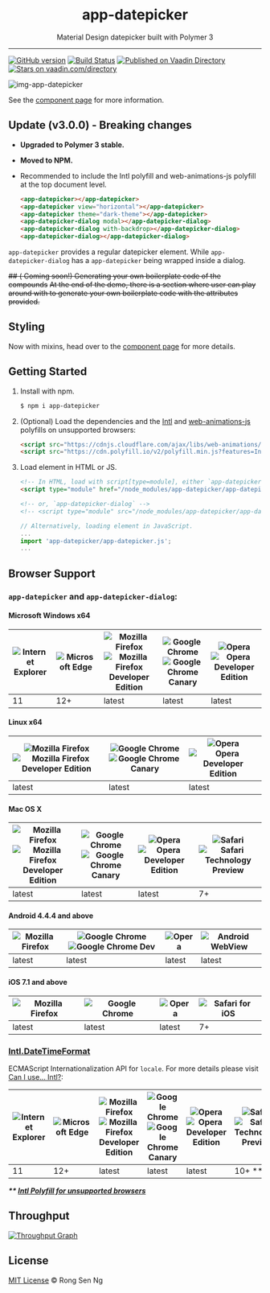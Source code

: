 <div align="center" style="text-align: center;">
  <h1 style="border-bottom: none;">app-datepicker</h1>

  <p>Material Design datepicker built with Polymer 3</p>
</div>

<hr />

[![GitHub version](https://badge.fury.io/gh/motss%2Fapp-datepicker.svg)](http://badge.fury.io/gh/motss%2Fapp-datepicker)
[![Build Status](https://travis-ci.org/motss/app-datepicker.svg?branch=master)](https://travis-ci.org/motss/app-datepicker)
[![Published on Vaadin Directory](https://img.shields.io/badge/Vaadin%20Directory-published-00b4f0.svg)](https://vaadin.com/directory/component/motssapp-datepicker)
[![Stars on vaadin.com/directory](https://img.shields.io/vaadin-directory/star/motssapp-datepicker.svg)](https://vaadin.com/directory/component/motssapp-datepicker)

![img-app-datepicker](https://cloud.githubusercontent.com/assets/10607759/26274668/48b75cce-3d81-11e7-81aa-b79ab9b90d36.png)

<!-- ![light-themed-app-datepicker-landscape](https://cloud.githubusercontent.com/assets/10607759/10119266/ce6d5b0e-64c3-11e5-843d-1310de755315.png)
![dark-themed-app-datepicker-portrait](https://cloud.githubusercontent.com/assets/10607759/10119265/c9ad900c-64c3-11e5-937e-338a770eebea.png) -->
<!-- ![app-datepicker-landscape](https://cloud.githubusercontent.com/assets/10607759/9871233/c9e33d04-5bc4-11e5-8af9-d93d080d8815.PNG) -->
<!-- ![app-datepicker-portrait](https://cloud.githubusercontent.com/assets/10607759/9871234/cacf33c6-5bc4-11e5-833a-96cbd3dbf440.PNG) -->
<!-- ![dark-themed-app-datepicker](https://cloud.githubusercontent.com/assets/10607759/10106751/1bec71c0-63e9-11e5-93f2-ee197d2ba0f2.png) -->

See the [component page](http://motss.github.io/app-datepicker/components/app-datepicker/) for more information.

## Update (v3.0.0) - Breaking changes

- **Upgraded to Polymer 3 stable.**
- **Moved to NPM.**
- Recommended to include the Intl polyfill and web-animations-js polyfill at the top document level.

  ```html
  <app-datepicker></app-datepicker>
  <app-datepicker view="horizontal"></app-datepicker>
  <app-datepicker theme="dark-theme"></app-datepicker>
  <app-datepicker-dialog modal></app-datepicker-dialog>
  <app-datepicker-dialog with-backdrop></app-datepicker-dialog>
  <app-datepicker-dialog></app-datepicker-dialog>
  ```

`app-datepicker` provides a regular datepicker element.
While `app-datepicker-dialog` has a `app-datepicker` being wrapped inside a dialog.

~~## ( Coming soon!) Generating your own boilerplate code of the compounds~~
~~At the end of the demo, there is a section where user can play around with to generate your own boilerplate code with the attributes provided.~~

## Styling

Now with mixins, head over to the [component page](http://motss.github.io/app-datepicker/components/app-datepicker/) for more details.

## Getting Started

1. Install with npm.

    ```sh
    $ npm i app-datepicker
    ```

2. (Optional) Load the dependencies and the [Intl][intl-polyfill-url] and [web-animations-js][web-animations-js-polyfill-url] polyfills on unsupported browsers:

    ```html
    <script src="https://cdnjs.cloudflare.com/ajax/libs/web-animations/2.3.1/web-animations-next.min.js"></script>
    <script src="https://cdn.polyfill.io/v2/polyfill.min.js?features=Intl.~locale"></script>
    ```

3. Load element in HTML or JS.

    ```html
    <!-- In HTML, load with script[type=module], either `app-datepicker` -->
    <script type="module" href="/node_modules/app-datepicker/app-datepicker.js"></script>

    <!-- or, `app-datepicker-dialog` -->
    <!-- <script type="module" src="/node_modules/app-datepicker/app-datepicker-dialog.js"></script> -->
    ```

    ```js
    // Alternatively, loading element in JavaScript.
    ...
    import 'app-datepicker/app-datepicker.js';
    ...
    ```

## Browser Support

### `app-datepicker` and `app-datepicker-dialog`:

#### Microsoft Windows x64

| ![Internet Explorer](https://cdnjs.cloudflare.com/ajax/libs/browser-logos/35.1.0/internet-explorer/internet-explorer_48x48.png) | ![Microsoft Edge](https://cdnjs.cloudflare.com/ajax/libs/browser-logos/35.1.0/edge/edge_48x48.png) | ![Mozilla Firefox](https://cdnjs.cloudflare.com/ajax/libs/browser-logos/35.1.0/firefox/firefox_48x48.png) ![Mozilla Firefox Developer Edition](https://cdnjs.cloudflare.com/ajax/libs/browser-logos/35.1.0/firefox-developer-edition/firefox-developer-edition_48x48.png) | ![Google Chrome](https://cdnjs.cloudflare.com/ajax/libs/browser-logos/35.1.0/chrome/chrome_48x48.png) ![Google Chrome Canary](https://cdnjs.cloudflare.com/ajax/libs/browser-logos/35.1.0/archive/chrome-canary_19-48/chrome-canary_19-48_48x48.png) | ![Opera](https://cdnjs.cloudflare.com/ajax/libs/browser-logos/35.1.0/opera/opera_48x48.png) ![Opera Developer Edition](https://cdnjs.cloudflare.com/ajax/libs/browser-logos/35.1.0/opera-developer/opera-developer_48x48.png)
| --- | --- | --- | --- | ---
| 11 | 12+ | latest | latest | latest

#### Linux x64

| ![Mozilla Firefox](https://cdnjs.cloudflare.com/ajax/libs/browser-logos/35.1.0/firefox/firefox_48x48.png) ![Mozilla Firefox Developer Edition](https://cdnjs.cloudflare.com/ajax/libs/browser-logos/35.1.0/firefox-developer-edition/firefox-developer-edition_48x48.png) | ![Google Chrome](https://cdnjs.cloudflare.com/ajax/libs/browser-logos/35.1.0/chrome/chrome_48x48.png) ![Google Chrome Canary](https://cdnjs.cloudflare.com/ajax/libs/browser-logos/35.1.0/archive/chrome-canary_19-48/chrome-canary_19-48_48x48.png) | ![Opera](https://cdnjs.cloudflare.com/ajax/libs/browser-logos/35.1.0/opera/opera_48x48.png) ![Opera Developer Edition](https://cdnjs.cloudflare.com/ajax/libs/browser-logos/35.1.0/opera-developer/opera-developer_48x48.png)
| --- | --- | ---
| latest | latest | latest

#### Mac OS X

| ![Mozilla Firefox](https://cdnjs.cloudflare.com/ajax/libs/browser-logos/35.1.0/firefox/firefox_48x48.png) ![Mozilla Firefox Developer Edition](https://cdnjs.cloudflare.com/ajax/libs/browser-logos/35.1.0/firefox-developer-edition/firefox-developer-edition_48x48.png) | ![Google Chrome](https://cdnjs.cloudflare.com/ajax/libs/browser-logos/35.1.0/chrome/chrome_48x48.png) ![Google Chrome Canary](https://cdnjs.cloudflare.com/ajax/libs/browser-logos/35.1.0/archive/chrome-canary_19-48/chrome-canary_19-48_48x48.png) | ![Opera](https://cdnjs.cloudflare.com/ajax/libs/browser-logos/35.1.0/opera/opera_48x48.png) ![Opera Developer Edition](https://cdnjs.cloudflare.com/ajax/libs/browser-logos/35.1.0/opera-developer/opera-developer_48x48.png) | ![Safari](https://cdnjs.cloudflare.com/ajax/libs/browser-logos/35.1.0/safari/safari_48x48.png) ![Safari Technology Preview](https://cdnjs.cloudflare.com/ajax/libs/browser-logos/35.1.0/safari-technology-preview/safari-technology-preview_48x48.png)
| --- | --- | --- | ---
| latest | latest | latest | 7+

#### Android 4.4.4 and above

| ![Mozilla Firefox](https://cdnjs.cloudflare.com/ajax/libs/browser-logos/35.1.0/firefox/firefox_48x48.png) | ![Google Chrome](https://cdnjs.cloudflare.com/ajax/libs/browser-logos/35.1.0/chrome/chrome_48x48.png) ![Google Chrome Dev](https://cdnjs.cloudflare.com/ajax/libs/browser-logos/35.1.0/chrome-dev/chrome-dev_48x48.png) | ![Opera](https://cdnjs.cloudflare.com/ajax/libs/browser-logos/35.1.0/opera/opera_48x48.png) | ![Android WebView](https://cdnjs.cloudflare.com/ajax/libs/browser-logos/35.1.0/android-webview-beta/android-webview-beta_48x48.png)
| --- | --- | --- | ---
| latest | latest | latest | latest

#### iOS 7.1 and above

| ![Mozilla Firefox](https://cdnjs.cloudflare.com/ajax/libs/browser-logos/35.1.0/firefox/firefox_48x48.png) | ![Google Chrome](https://cdnjs.cloudflare.com/ajax/libs/browser-logos/35.1.0/chrome/chrome_48x48.png) | ![Opera](https://cdnjs.cloudflare.com/ajax/libs/browser-logos/35.1.0/opera/opera_48x48.png) | ![Safari for iOS](https://cdnjs.cloudflare.com/ajax/libs/browser-logos/35.1.0/safari-ios/safari-ios_48x48.png)
| --- | --- | --- | ---
| latest | latest | latest | 7+

### [Intl.DateTimeFormat](https://developer.mozilla.org/en-US/docs/Web/JavaScript/Reference/Global_Objects/DateTimeFormat)

ECMAScript Internationalization API for `locale`. For more details please visit [Can I use... Intl?](http://caniuse.com/#search=intl):

| ![Internet Explorer](https://cdnjs.cloudflare.com/ajax/libs/browser-logos/35.1.0/internet-explorer/internet-explorer_48x48.png) | ![Microsoft Edge](https://cdnjs.cloudflare.com/ajax/libs/browser-logos/35.1.0/edge/edge_48x48.png) | ![Mozilla Firefox](https://cdnjs.cloudflare.com/ajax/libs/browser-logos/35.1.0/firefox/firefox_48x48.png) ![Mozilla Firefox Developer Edition](https://cdnjs.cloudflare.com/ajax/libs/browser-logos/35.1.0/firefox-developer-edition/firefox-developer-edition_48x48.png) | ![Google Chrome](https://cdnjs.cloudflare.com/ajax/libs/browser-logos/35.1.0/chrome/chrome_48x48.png) ![Google Chrome Canary](https://cdnjs.cloudflare.com/ajax/libs/browser-logos/35.1.0/archive/chrome-canary_19-48/chrome-canary_19-48_48x48.png) | ![Opera](https://cdnjs.cloudflare.com/ajax/libs/browser-logos/35.1.0/opera/opera_48x48.png) ![Opera Developer Edition](https://cdnjs.cloudflare.com/ajax/libs/browser-logos/35.1.0/opera-developer/opera-developer_48x48.png) | ![Safari](https://cdnjs.cloudflare.com/ajax/libs/browser-logos/35.1.0/safari/safari_48x48.png) ![Safari Technology Preview](https://cdnjs.cloudflare.com/ajax/libs/browser-logos/35.1.0/safari-technology-preview/safari-technology-preview_48x48.png)
| --- | --- | --- | --- | --- | --- |
| 11 | 12+ | latest | latest | latest | 10+ **

___** [Intl Polyfill for unsupported browsers](intl-polyfill-url)___

## Throughput

[![Throughput Graph](https://graphs.waffle.io/motss/app-datepicker/throughput.svg)](https://waffle.io/motss/app-datepicker/metrics/throughput)

## License

[MIT License](http://motss.mit-license.org/) © Rong Sen Ng

[intl-polyfill-url]: https://github.com/andyearnshaw/Intl.js
[web-animations-js-polyfill-url]: https://www.npmjs.com/package/web-animations-js
